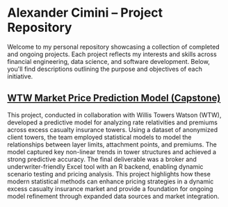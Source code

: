 # Alexander Cimini – Project Repository

Welcome to my personal repository showcasing a collection of completed and ongoing projects. Each project reflects my interests and skills across financial engineering, data science, and software development. Below, you'll find descriptions outlining the purpose and objectives of each initiative.

## [WTW Market Price Prediction Model (Capstone)](https://github.com/ACimini/Projects/blob/main/WTW%20Market%20Pricing%20Broker%20Tool/WTW%20Final%20Report.pdf)

This project, conducted in collaboration with Willis Towers Watson (WTW), developed a predictive model for analyzing rate relativities and premiums across excess casualty insurance towers. Using a dataset of anonymized client towers, the team employed statistical models to model the relationships between layer limits, attachment points, and premiums. The model captured key non-linear trends in tower structures and achieved a strong predictive accuracy. The final deliverable was a broker and underwriter-friendly Excel tool with an R backend, enabling dynamic scenario testing and pricing analysis. This project highlights how these modern statistical methods can enhance pricing strategies in a dynamic excess casualty insurance market and provide a foundation for ongoing model refinement through expanded data sources and market integration.

